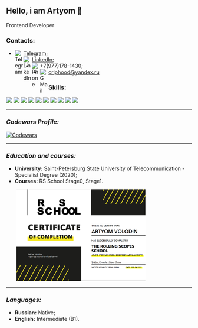 ## Hello, i am Artyom 👋
Frontend Developer


### Contacts:

- [<img align="left" alt="Telegram" width="23px" src="https://cdn.icon-icons.com/icons2/2108/PNG/512/telegram_icon_130816.png"/>Telegram](https://t.me/criphood);
- [<img align="left" alt="LinkedIn" width="23px" src="https://cdn.icon-icons.com/icons2/99/PNG/512/linkedin_socialnetwork_17441.png"/>LinkedIn](https://www.linkedin.com/in/criphood2304/);
- [<img align="left" alt="Phone" width="22px" src="https://cdn.icon-icons.com/icons2/1753/PNG/512/iconfinder-social-media-applications-23whatsapp-4102606_113811.png"/>]()+7(977)178-1430;
- [<img align="left" alt="GMail" width="23px" src="https://cdn.icon-icons.com/icons2/1381/PNG/512/gmail_93551.png"/>]()criphood@yandex.ru


### Skills:

[<img src="https://img.shields.io/badge/JavaScript-000?style=for-the-badge&logo=JavaScript&logoColor=F7DF1E"/>]()
[<img src="https://img.shields.io/badge/TypeScript-000?style=for-the-badge&logo=TypeScript&logoColor=3178C6"/>]()
[<img src="https://img.shields.io/badge/React-000?style=for-the-badge&logo=React&logoColor=61DAFB"/>]()
[<img src="https://img.shields.io/badge/HTML5-000?style=for-the-badge&logo=html5&logoColor=">]()
[<img src="https://img.shields.io/badge/CSS3-000?style=for-the-badge&logo=css3&logoColor=1572B6">]()
[<img src="https://img.shields.io/badge/NodeJS-000?style=for-the-badge&logo=Node.js&logoColor=339933"/>]()
[<img src="https://img.shields.io/badge/npm-000?style=for-the-badge&logo=npm&logoColor=CB3837"/>]()
[<img src="https://img.shields.io/badge/git-000?style=for-the-badge&logo=git&logoColor=F05032"/>]()
[<img src="https://img.shields.io/badge/Webpack-000?style=for-the-badge&logo=Webpack&logoColor=8DD6F9"/>]()
[<img src="https://img.shields.io/badge/gulp-000?style=for-the-badge&logo=gulp&logoColor=CF4647"/>]()

___
### ***Codewars Profile:***
[<img alt="Codewars" src="https://www.codewars.com/users/criphood/badges/large"/>](https://www.codewars.com/users/criphood)

___
### ***Education and courses:***
* **University:** Saint-Petersburg State University of Telecommunication - Specialist Degree (2020);
* **Courses:** RS School Stage0, Stage1.

&emsp;&emsp;<img alt="certificate" width="350px" src="./certificate.jpg">

___
### ***Languages:***
* **Russian:** Native;
* **English:** Intermediate (B1).





